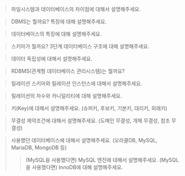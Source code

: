 > 파일시스템과 데이터베이스의 차이점에 대해서 설명해주세요.

> DBMS는 뭘까요? 특징에 대해 설명해주세요.

> 데이터베이스의 특징에 대해 설명해주세요.

> 스키마가 뭘까요? 3단계 데이터베이스 구조에 대해 설명해주세요.

> 데이터 독립성에 대해서 설명해주세요.

> RDBMS(관계형 데이터베이스 관리시스템)는 뭘까요?

> 릴레이션 스키마와 릴레이션 인스턴스에 대해서 설명해주세요.

> 릴레이션의 차수와 카니덜리티에 대해 설명해주세요.

> 키(Key)에 대해서 설명해주세요. (슈퍼키, 후보키, 기본키, 대리키, 외래키)

> 무결성 제약조건에 대해서 설명해주세요. (도메인 무결성, 개체 무결성, 참조 무결성)

> 사용했던 데이터베이스에 대해서 설명해주세요. (오라클DB, MySQL, MariaDB, MongoDB 등)
> > (MySQL을 사용했다면) MySQL 엔진에 대해서 설명해주세요.
> > (MySQL을 사용했다면) InnoDB에 대해 설명해주세요.